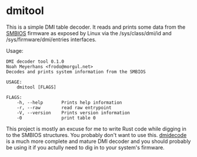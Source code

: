 # dmitool #

This is a simple DMI table decoder.  It reads and prints some data
from the
[SMBIOS](https://www.dmtf.org/sites/default/files/standards/documents/DSP0134_3.4.0.pdf)
firmware as exposed by Linux via the /sys/class/dmi/id and
/sys/firmware/dmi/entries interfaces.

Usage:

    DMI decoder tool 0.1.0
    Noah Meyerhans <frodo@morgul.net>
    Decodes and prints system information from the SMBIOS

    USAGE:
        dmitool [FLAGS]

    FLAGS:
        -h, --help       Prints help information
        -r, --raw        read raw entrypoint
        -V, --version    Prints version information
        -0               print table 0


This project is mostly an excuse for me to write Rust code while
digging in to the SMBIOS structures.  You probably don't want to use
this.  [dmidecode](https://nongnu.org/dmidecode/) is a much more
complete and mature DMI decoder and you should probably be using it if
you actully need to dig in to your system's firmware.

